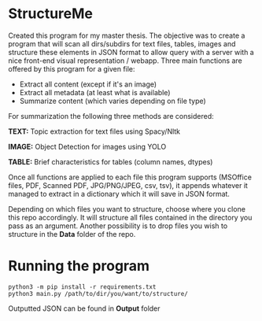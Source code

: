 # StructureMe

Created this program for my master thesis. 
The objective was to create a program that will scan all dirs/subdirs for text files, tables, images and structure these 
elements in JSON format to allow query with a server with a nice front-end visual representation / webapp.
Three main functions are offered by this program for a given file:

- Extract all content (except if it's an image)
- Extract all metadata (at least what is available)
- Summarize content (which varies depending on file type)

For summarization the following three methods are considered: 
            
**TEXT:** Topic extraction for text files using Spacy/Nltk

**IMAGE:** Object Detection for images using YOLO

**TABLE:** Brief characteristics for tables (column names, dtypes)
       
Once all functions are applied to each file this program supports (MSOffice files, PDF, Scanned PDF, JPG/PNG/JPEG, csv, 
tsv), it appends whatever it managed to extract in a dictionary which it will save in JSON format.

Depending on which files you want to structure, choose where you clone this repo accordingly. It will structure all 
files contained in the directory you pass as an argument. Another possibility is to drop files you wish to structure in 
the **Data** folder of the repo. 

# Running the program

```
python3 -m pip install -r requirements.txt
python3 main.py /path/to/dir/you/want/to/structure/
```

Outputted JSON can be found in **Output** folder